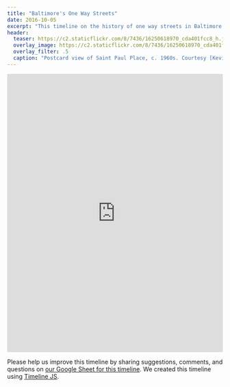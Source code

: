 ```yaml
---
title: "Baltimore's One Way Streets"
date: 2016-10-05
excerpt: "This timeline on the history of one way streets in Baltimore based on research and writing by Eli Pousson and suggestions from a variety of readers and reviewers. Please share your comments and questions."
header:
  teaser: https://c2.staticflickr.com/8/7436/16250618970_cda401fcc8_h.jpg
  overlay_image: https://c2.staticflickr.com/8/7436/16250618970_cda401fcc8_h.jpg
  overlay_filter: .5
  caption: "Postcard view of Saint Paul Place, c. 1960s. Courtesy [Kevin Mueller/Flickr](https://www.flickr.com/photos/37640374@N04/16250618970/)."
---
```


<div class="full">
<iframe src='https://cdn.knightlab.com/libs/timeline3/latest/embed/index.html?source=1vZoxuj8PkEHdlw7zwNa-CcMYVuUt6PCOvip8iTCOhf4&font=Default&lang=en&hash_bookmark=true&initial_zoom=2&height=650' width='100%' height='650' webkitallowfullscreen mozallowfullscreen allowfullscreen frameborder='0'></iframe>
</div>

Please help us improve this timeline by sharing suggestions, comments, and questions on [our Google Sheet for this timeline](https://docs.google.com/spreadsheets/d/1vZoxuj8PkEHdlw7zwNa-CcMYVuUt6PCOvip8iTCOhf4/edit?usp=sharing). We created this timeline using [Timeline JS](http://timeline.knightlab.com/).
